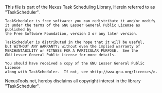 This file is part of the Nexus Task Scheduling Library,
Herein referred to as "TaskScheduler".

    TaskScheduler is free software: you can redistribute it and/or modify
    it under the terms of the GNU Lesser General Public License as published by
    the Free Software Foundation, version 3 or any later version.

    TaskScheduler is distributed in the hope that it will be useful,
    but WITHOUT ANY WARRANTY; without even the implied warranty of
    MERCHANTABILITY or FITNESS FOR A PARTICULAR PURPOSE.  See the
    GNU Lesser General Public License for more details.

    You should have received a copy of the GNU Lesser General Public License
    along with TaskScheduler.  If not, see <http://www.gnu.org/licenses/>.
    
NexusTools.net, hereby disclaims all copyright interest in the library "TaskScheduler".
